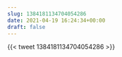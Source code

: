 ```yaml
---
slug: 1384181134704054286
date: 2021-04-19 16:24:34+00:00
draft: false
---
```


{{< tweet 1384181134704054286 >}}

